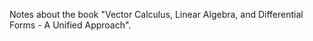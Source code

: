 Notes about the book "Vector Calculus, Linear Algebra, and Differential Forms - A Unified Approach".